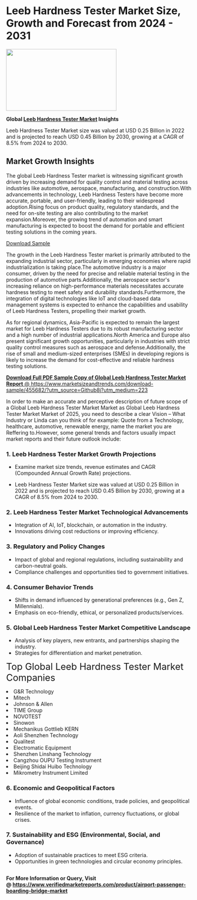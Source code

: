 <H1>Leeb Hardness Tester Market Size, Growth and Forecast from 2024 - 2031</H1><img class="aligncenter size-medium wp-image-584254" src="https://thirdeyenews.in/wp-content/uploads/2024/09/Global-Market-Research-300x168.jpeg" alt="" width="300" height="168" /><p><strong>Global&nbsp;<a href="https://www.marketsizeandtrends.com/download-sample/455682/?utm_source=Github8j?utm_medium=223">Leeb Hardness Tester Market</a> Insights</strong></p><p>Leeb Hardness Tester Market size was valued at USD 0.25 Billion in 2022 and is projected to reach USD 0.45 Billion by 2030, growing at a CAGR of 8.5% from 2024 to 2030.</p><p><h2>Market Growth Insights</h2> <p>The global Leeb Hardness Tester market is witnessing significant growth driven by increasing demand for quality control and material testing across industries like automotive, aerospace, manufacturing, and construction.With advancements in technology, Leeb Hardness Testers have become more accurate, portable, and user-friendly, leading to their widespread adoption.Rising focus on product quality, regulatory standards, and the need for on-site testing are also contributing to the market expansion.Moreover, the growing trend of automation and smart manufacturing is expected to boost the demand for portable and efficient testing solutions in the coming years.</p> <p><a href="#">Download Sample</a></p> <p>The growth in the Leeb Hardness Tester market is primarily attributed to the expanding industrial sector, particularly in emerging economies where rapid industrialization is taking place.The automotive industry is a major consumer, driven by the need for precise and reliable material testing in the production of automotive parts.Additionally, the aerospace sector's increasing reliance on high-performance materials necessitates accurate hardness testing to meet safety and durability standards.Furthermore, the integration of digital technologies like IoT and cloud-based data management systems is expected to enhance the capabilities and usability of Leeb Hardness Testers, propelling their market growth.</p> <p>As for regional dynamics, Asia-Pacific is expected to remain the largest market for Leeb Hardness Testers due to its robust manufacturing sector and a high number of industrial applications.North America and Europe also present significant growth opportunities, particularly in industries with strict quality control measures such as aerospace and defense.Additionally, the rise of small and medium-sized enterprises (SMEs) in developing regions is likely to increase the demand for cost-effective and reliable hardness testing solutions.</p> <p><a href="#"></p><p><span class=""><strong>Download Full PDF Sample Copy of Global Leeb Hardness Tester Market Report</strong> @ <a href="https://www.marketsizeandtrends.com/download-sample/455682/?utm_source=Github8j?utm_medium=223" target="_blank">https://www.marketsizeandtrends.com/download-sample/455682/?utm_source=Github8j?utm_medium=223</a></span></p><p>In order to make an accurate and perceptive description of future scope of a Global&nbsp;Leeb Hardness Tester Market Market as Global&nbsp;Leeb Hardness Tester Market Market of 2025, you need to describe a clear Vision &ndash; What Industry or Linda can you think of for example: Quote from a Technology, healthcare, automotive, renewable energy, name the market you are Reffering to.However, some general trends and factors usually impact market reports and their future outlook include:</p><h3>1.&nbsp;<strong>Leeb Hardness Tester Market Growth Projections</strong></h3><ul><li>Examine market size trends, revenue estimates and CAGR (Compounded Annual Growth Rate) projections.</li><li><p>Leeb Hardness Tester Market size was valued at USD 0.25 Billion in 2022 and is projected to reach USD 0.45 Billion by 2030, growing at a CAGR of 8.5% from 2024 to 2030.</p></li></ul><h3>2.&nbsp;<strong>Leeb Hardness Tester Market Technological Advancements</strong></h3><ul><li>Integration of AI, IoT, blockchain, or automation in the industry.</li><li>Innovations driving cost reductions or improving efficiency.</li></ul><h3>3.&nbsp;<strong>Regulatory and Policy Changes</strong></h3><ul><li>Impact of global and regional regulations, including sustainability and carbon-neutral goals.</li><li>Compliance challenges and opportunities tied to government initiatives.</li></ul><h3>4.&nbsp;<strong>Consumer Behavior Trends</strong></h3><ul><li>Shifts in demand influenced by generational preferences (e.g., Gen Z, Millennials).</li><li>Emphasis on eco-friendly, ethical, or personalized products/services.</li></ul><h3>5.&nbsp;<strong>Global Leeb Hardness Tester Market Competitive Landscape</strong></h3><ul><li>Analysis of key players, new entrants, and partnerships shaping the industry.</li><li>Strategies for differentiation and market penetration.</li></ul><p data-pm-slice="1 1 []"><span style="color: inherit; font-family: inherit; font-size: 25px;">Top Global Leeb Hardness Tester Market Companies</span></p><div class="" data-test-id=""><p><li>G&R Technology</li><li> Mitech</li><li> Johnson & Allen</li><li> TIME Group</li><li> NOVOTEST</li><li> Sinowon</li><li> Mechanikus Gottlieb KERN</li><li> Aoli Shenzhen Technology</li><li> Qualitest</li><li> Electromatic Equipment</li><li> Shenzhen Linshang Technology</li><li> Cangzhou OUPU Testing Instrument</li><li> Beijing Shidai Huibo Technology</li><li> Mikrometry Instrument Limited</li></p></div><h3>6.&nbsp;<strong>Economic and Geopolitical Factors</strong></h3><ul><li>Influence of global economic conditions, trade policies, and geopolitical events.</li><li>Resilience of the market to inflation, currency fluctuations, or global crises.</li></ul><h3>7.&nbsp;<strong>Sustainability and ESG (Environmental, Social, and Governance)</strong></h3><ul><li>Adoption of sustainable practices to meet ESG criteria.</li><li>Opportunities in green technologies and circular economy principles.</li></ul><h2><strong style="font-size: 14px;">For More Information or Query, Visit @&nbsp;</strong><a style="background-color: #ffffff; font-size: 14px;" href="https://www.marketsizeandtrends.com/report/leeb-hardness-tester-market/" target="_blank">https://www.verifiedmarketreports.com/product/airport-passenger-boarding-bridge-market</a></h2>